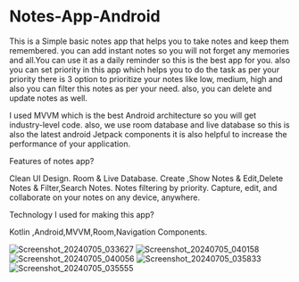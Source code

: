 # Notes-App-Android
This is a Simple basic notes app that helps you to take notes and keep them remembered. you can add instant notes so you will not forget any memories and all.You can use it as a daily reminder so this is the best app for you. also you can set priority in this app which helps you to do the task as per your priority there is 3 option to prioritize your notes like low, medium, high and also you can filter this notes as per your need. also, you can delete and update notes as well.

I used MVVM which is the best Android architecture so you will get industry-level code. also, we use room database and live database so this is also the latest android Jetpack components it is also helpful to increase the performance of your application.

Features of notes app?

Clean UI Design.
Room & Live Database.
Create ,Show Notes & Edit,Delete Notes & Filter,Search Notes. 
Notes filtering by priority.
Capture, edit, and collaborate on your notes on any device, anywhere.

Technology I used for making this app?

Kotlin ,Android,MVVM,Room,Navigation Components.

![Screenshot_20240705_033627](https://github.com/shikha046/Notes-App-Android/assets/101914410/902834f4-8d8f-485f-8478-92100d2cf30a) ![Screenshot_20240705_040158](https://github.com/shikha046/Notes-App-Android/assets/101914410/d0937b0d-232d-463c-8d0f-8f82ab0ad937) ![Screenshot_20240705_040056](https://github.com/shikha046/Notes-App-Android/assets/101914410/03225394-a9ed-4ade-8741-1bde6a291849)
![Screenshot_20240705_035833](https://github.com/shikha046/Notes-App-Android/assets/101914410/14047dbc-d446-4636-b6d9-51035926b02a)
![Screenshot_20240705_035555](https://github.com/shikha046/Notes-App-Android/assets/101914410/0eecfd73-ac56-483a-84c1-fb0c347ff2f2)


